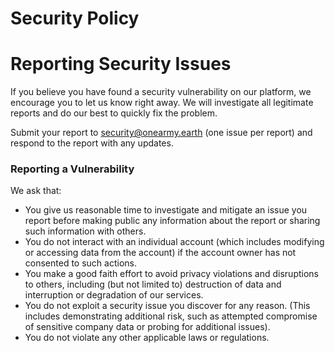 # Security Policy

# Reporting Security Issues

If you believe you have found a security vulnerability on our platform, we encourage you to let us know right away. We will investigate all legitimate reports and do our best to quickly fix the problem.

Submit your report to security@onearmy.earth (one issue per report) and respond to the report with any updates.

### Reporting a Vulnerability

We ask that:

- You give us reasonable time to investigate and mitigate an issue you report before making public any information about the report or sharing such information with others.
- You do not interact with an individual account (which includes modifying or accessing data from the account) if the account owner has not consented to such actions.
- You make a good faith effort to avoid privacy violations and disruptions to others, including (but not limited to) destruction of data and interruption or degradation of our services.
- You do not exploit a security issue you discover for any reason. (This includes demonstrating additional risk, such as attempted compromise of sensitive company data or probing for additional issues).
- You do not violate any other applicable laws or regulations.

